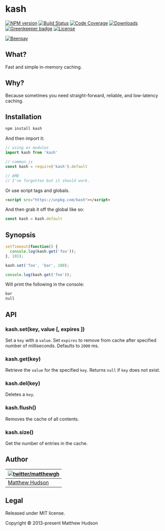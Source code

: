 # kash
[![NPM version](https://badge.fury.io/js/kash.svg)](http://badge.fury.io/js/kash)
[![Build Status](https://travis-ci.org/matthewhudson/kash.svg?branch=master)](https://travis-ci.org/matthewhudson/kash)
[![Code Coverage](https://img.shields.io/codecov/c/github/matthewhudson/kash.svg)](https://img.shields.io/codecov/c/github/matthewhudson/kash.svg)
[![Downloads](https://img.shields.io/npm/dt/kash.svg)](https://img.shields.io/npm/dt/kash.svg)
[![Greenkeeper badge](https://badges.greenkeeper.io/matthewhudson/kash.svg)](https://greenkeeper.io/)
[![License](https://img.shields.io/npm/l/kash.svg)](https://img.shields.io/npm/l/kash.svg)

[![Beerpay](https://img.shields.io/beerpay/matthewhudson/kash.svg)](https://img.shields.io/beerpay/matthewhudson/kash.svg)

## What?

Fast and simple in-memory caching.

## Why?

Because sometimes you need straight-forward, reliable, and low-latency caching.

## Installation

``` sh
npm install kash
```

And then import it:

``` js
// using es modules
import kash from 'kash'

// common.js
const kash = require('kash').default

// AMD
// I've forgotten but it should work.
```

Or use script tags and globals.

``` html
<script src="https://unpkg.com/kash"></script>
```

And then grab it off the global like so:

``` js
const kash = kash.default
```

## Synopsis

``` js
setTimeout(function() {
  console.log(kash.get('foo'));
}, 101);

kash.set('foo', 'bar', 100);

console.log(kash.get('foo'));
```

Will print the following in the console:

``` sh
bar
null
```

## API

### kash.set(key, value [, expires ])

Set a `key` with a `value`. Set `expires` to remove from cache after specified number of milliseconds. Defaults to `2000` ms.

### kash.get(key)

Retrieve the `value` for the specified `key`. Returns `null` if `key` does not exist.

### kash.del(key)

Deletes a `key`.

### kash.flush()

Removes the cache of all contents.

### kash.size()

Get the number of entries in the cache.

## Author

| [![twitter/matthewgh](http://gravatar.com/avatar/e0f8435a3df533d64b09b8aee394b8d3?s=85)](https://twitter.com/matthewgh "Follow @matthewgh on Twitter") |
|---|
| [Matthew Hudson](http://thematthewhudson.com/) |

## Legal

Released under MIT license.

Copyright &copy; 2013-present Matthew Hudson
